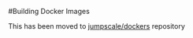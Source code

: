 #Building Docker Images

This has been moved to [jumpscale/dockers](https://github.com/Jumpscale/dockers) repository
